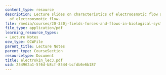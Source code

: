 ```yaml
---
content_type: resource
description: Lecture slides on characteristics of electroosmotic flow and applications
  of electroosmotic flow.
file: /media/courses/20-330j-fields-forces-and-flows-in-biological-systems-spring-2007/254962a15f6db8cf8544bcfdb6e6b187_electrokin_lec3.pdf
file_type: application/pdf
learning_resource_types:
- Lecture Notes
ocw_type: OCWFile
parent_title: Lecture Notes
parent_type: CourseSection
resourcetype: Document
title: electrokin_lec3.pdf
uid: 254962a1-5f6d-b8cf-8544-bcfdb6e6b187
---
```

